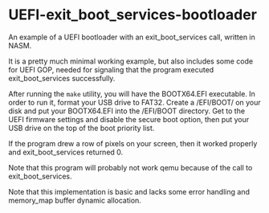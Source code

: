 # UEFI-exit_boot_services-bootloader
An example of a UEFI bootloader with an exit_boot_services call, written in NASM.

It is a pretty much minimal working example, but also includes some code for UEFI GOP, needed for signaling that the program executed exit_boot_services successfully. 

After running the ```make``` utility, you will have the BOOTX64.EFI executable. In order to run it, format your USB drive to FAT32. Create a /EFI/BOOT/ on your disk and put your BOOTX64.EFI into the /EFI/BOOT directory. Get to the UEFI firmware settings and disable the secure boot option, then put your USB drive on the top of the boot priority list.

If the program drew a row of pixels on your screen, then it worked properly and exit_boot_services returned 0.

Note that this program will probably not work qemu because of the call to exit_boot_services. 

Note that this implementation is basic and lacks some error handling and memory_map buffer dynamic allocation.


